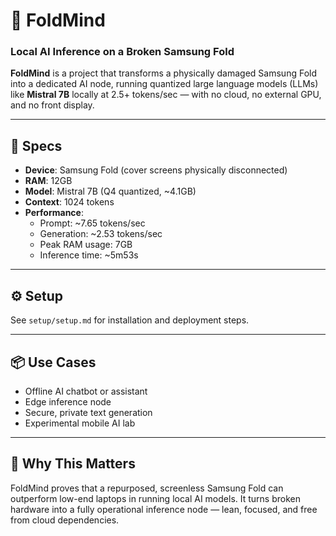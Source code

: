 # 🧠 FoldMind

### Local AI Inference on a Broken Samsung Fold

**FoldMind** is a project that transforms a physically damaged Samsung Fold into a dedicated AI node, running quantized large language models (LLMs) like **Mistral 7B** locally at 2.5+ tokens/sec — with no cloud, no external GPU, and no front display.

---

## 🔧 Specs

- **Device**: Samsung Fold (cover screens physically disconnected)
- **RAM**: 12GB
- **Model**: Mistral 7B (Q4 quantized, ~4.1GB)
- **Context**: 1024 tokens
- **Performance**:
  - Prompt: ~7.65 tokens/sec
  - Generation: ~2.53 tokens/sec
  - Peak RAM usage: 7GB
  - Inference time: ~5m53s

---

## ⚙️ Setup

See `setup/setup.md` for installation and deployment steps.

---

## 📦 Use Cases

- Offline AI chatbot or assistant
- Edge inference node
- Secure, private text generation
- Experimental mobile AI lab

---

## 🧪 Why This Matters

FoldMind proves that a repurposed, screenless Samsung Fold can outperform low-end laptops in running local AI models. It turns broken hardware into a fully operational inference node — lean, focused, and free from cloud dependencies.
